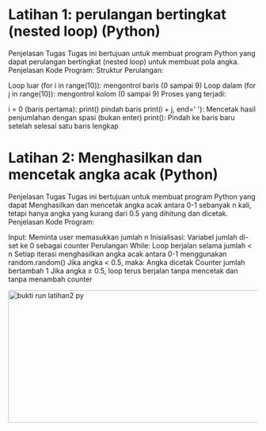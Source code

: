 # Latihan 1: perulangan bertingkat (nested loop) (Python)
Penjelasan Tugas
Tugas ini bertujuan untuk membuat program Python yang dapat perulangan bertingkat (nested loop) untuk membuat pola angka.
Penjelasan Kode Program: Struktur Perulangan:

Loop luar (for i in range(10)): mengontrol baris (0 sampai 9)
Loop dalam (for j in range(10)): mengontrol kolom (0 sampai 9)
Proses yang terjadi:

i = 0 (baris pertama):
print() pindah baris
print(i + j, end=' '): Mencetak hasil penjumlahan dengan spasi (bukan enter)
print(): Pindah ke baris baru setelah selesai satu baris lengkap

# Latihan 2: Menghasilkan dan mencetak angka acak (Python)
Penjelasan Tugas
Tugas ini bertujuan untuk membuat program Python yang dapat Menghasilkan dan mencetak angka acak antara 0-1 sebanyak n kali, tetapi hanya angka yang kurang dari 0.5 yang dihitung dan dicetak.
Penjelasan Kode Program:

Input: Meminta user memasukkan jumlah n
Inisialisasi: Variabel jumlah di-set ke 0 sebagai counter
Perulangan While:
Loop berjalan selama jumlah < n
Setiap iterasi menghasilkan angka acak antara 0-1 menggunakan random.random()
Jika angka < 0.5, maka:
Angka dicetak
Counter jumlah bertambah 1
Jika angka ≥ 0.5, loop terus berjalan tanpa mencetak dan tanpa menambah counter

<img width="1549" height="268" alt="bukti run latihan2 py" src="https://github.com/user-attachments/assets/1fdbbed1-2c94-4f59-955a-3a8e9fed01e8" />
